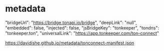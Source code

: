# metadata


  "bridgeUrl": "https://bridge.tonapi.io/bridge",
  "deepLink": "null",
  "embedded": false,
  "injected": false,
  "jsBridgeKey": "tonkeeper",
  "tondns": "tonkeeper.ton",
  "universalLink": "https://app.tonkeeper.com/ton-connect"


  https://davidishe.github.io/metadata/tonconnect-manifest.json